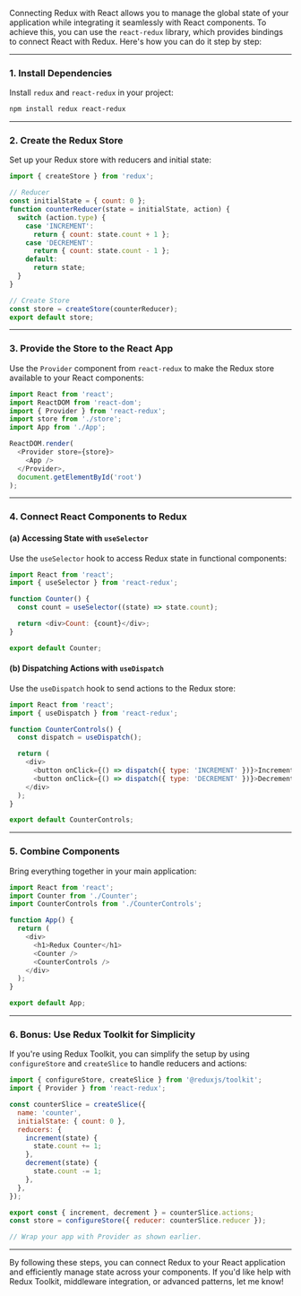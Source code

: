 Connecting Redux with React allows you to manage the global state of your application while integrating it seamlessly with React components. To achieve this, you can use the `react-redux` library, which provides bindings to connect React with Redux. Here's how you can do it step by step:

---

### 1. **Install Dependencies**
Install `redux` and `react-redux` in your project:
```bash
npm install redux react-redux
```

---

### 2. **Create the Redux Store**
Set up your Redux store with reducers and initial state:
```javascript
import { createStore } from 'redux';

// Reducer
const initialState = { count: 0 };
function counterReducer(state = initialState, action) {
  switch (action.type) {
    case 'INCREMENT':
      return { count: state.count + 1 };
    case 'DECREMENT':
      return { count: state.count - 1 };
    default:
      return state;
  }
}

// Create Store
const store = createStore(counterReducer);
export default store;
```

---

### 3. **Provide the Store to the React App**
Use the `Provider` component from `react-redux` to make the Redux store available to your React components:
```javascript
import React from 'react';
import ReactDOM from 'react-dom';
import { Provider } from 'react-redux';
import store from './store';
import App from './App';

ReactDOM.render(
  <Provider store={store}>
    <App />
  </Provider>,
  document.getElementById('root')
);
```

---

### 4. **Connect React Components to Redux**

#### (a) **Accessing State with `useSelector`**
Use the `useSelector` hook to access Redux state in functional components:
```javascript
import React from 'react';
import { useSelector } from 'react-redux';

function Counter() {
  const count = useSelector((state) => state.count);

  return <div>Count: {count}</div>;
}

export default Counter;
```

#### (b) **Dispatching Actions with `useDispatch`**
Use the `useDispatch` hook to send actions to the Redux store:
```javascript
import React from 'react';
import { useDispatch } from 'react-redux';

function CounterControls() {
  const dispatch = useDispatch();

  return (
    <div>
      <button onClick={() => dispatch({ type: 'INCREMENT' })}>Increment</button>
      <button onClick={() => dispatch({ type: 'DECREMENT' })}>Decrement</button>
    </div>
  );
}

export default CounterControls;
```

---

### 5. **Combine Components**
Bring everything together in your main application:
```javascript
import React from 'react';
import Counter from './Counter';
import CounterControls from './CounterControls';

function App() {
  return (
    <div>
      <h1>Redux Counter</h1>
      <Counter />
      <CounterControls />
    </div>
  );
}

export default App;
```

---

### 6. **Bonus: Use Redux Toolkit for Simplicity**
If you're using Redux Toolkit, you can simplify the setup by using `configureStore` and `createSlice` to handle reducers and actions:
```javascript
import { configureStore, createSlice } from '@reduxjs/toolkit';
import { Provider } from 'react-redux';

const counterSlice = createSlice({
  name: 'counter',
  initialState: { count: 0 },
  reducers: {
    increment(state) {
      state.count += 1;
    },
    decrement(state) {
      state.count -= 1;
    },
  },
});

export const { increment, decrement } = counterSlice.actions;
const store = configureStore({ reducer: counterSlice.reducer });

// Wrap your app with Provider as shown earlier.
```

---

By following these steps, you can connect Redux to your React application and efficiently manage state across your components. If you'd like help with Redux Toolkit, middleware integration, or advanced patterns, let me know!